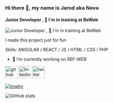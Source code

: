### Hi there 👋, my name is Jarod aka Nova
#### Junior Developer  , 🌱 I'm in training at BeWeb 
![Junior Developer  , 🌱 I'm in training at BeWeb ](https://pbs.twimg.com/profile_images/1446042823808192518/b5j1MMEr_400x400.jpg)

I made this project just for fun

Skills: ANGULAR / REACT / JS / HTML / CSS / PHP 

- 🔭 I’m currently working on REF-WEB 


[<img src='https://cdn.jsdelivr.net/npm/simple-icons@3.0.1/icons/github.svg' alt='github' height='40'>](https://github.com/WJarod)  [<img src='https://cdn.jsdelivr.net/npm/simple-icons@3.0.1/icons/linkedin.svg' alt='linkedin' height='40'>](https://www.linkedin.com/in/https://www.linkedin.com/in/jarod-wuillaume-111783190//)  [<img src='https://cdn.jsdelivr.net/npm/simple-icons@3.0.1/icons/twitter.svg' alt='twitter' height='40'>](https://twitter.com/https://twitter.com/W_Nova_)  

[![trophy](https://github-profile-trophy.vercel.app/?username=WJarod)](https://github.com/ryo-ma/github-profile-trophy)

![GitHub stats](https://github-readme-stats.vercel.app/api?username=WJarod&show_icons=true&theme=tokyonight)  
